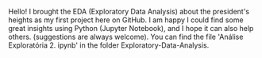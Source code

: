 Hello! 
I brought the EDA (Exploratory Data Analysis) about the president's heights as my first project here on GitHub. 
I am happy I could find some great insights using Python (Jupyter Notebook), and I hope it can also help others. (suggestions are always welcome). 
You can find the file 'Análise Exploratória 2. ipynb' in the folder Exploratory-Data-Analysis.
